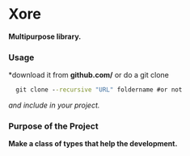 # Xore
**Multipurpose library.**
### Usage
*download it from **github.com/** or do a git clone 

```bat
  git clone --recursive "URL" foldername #or not 
```
*and include in your project.*
### Purpose of the Project
**Make a class of types that help the development.**
